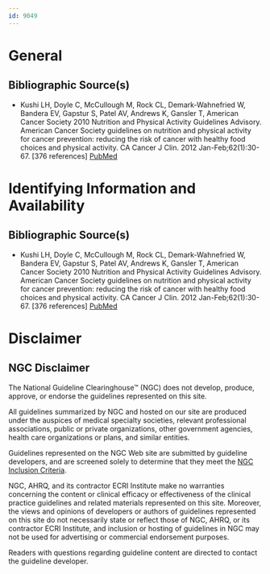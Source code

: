 ```yaml
---
id: 9049
---
```


# General

## Bibliographic Source(s)

- Kushi LH, Doyle C, McCullough M, Rock CL, Demark-Wahnefried W, Bandera EV, Gapstur S, Patel AV, Andrews K, Gansler T, American Cancer Society 2010 Nutrition and Physical Activity Guidelines Advisory. American Cancer Society guidelines on nutrition and physical activity for cancer prevention: reducing the risk of cancer with healthy food choices and physical activity. CA Cancer J Clin. 2012 Jan-Feb;62(1):30-67. [376 references] [ PubMed ](http://www.ncbi.nlm.nih.gov/entrez/query.fcgi?cmd=Retrieve&db=pubmed&dopt=Abstract&list_uids=22237782)

# Identifying Information and Availability

## Bibliographic Source(s)

- Kushi LH, Doyle C, McCullough M, Rock CL, Demark-Wahnefried W, Bandera EV, Gapstur S, Patel AV, Andrews K, Gansler T, American Cancer Society 2010 Nutrition and Physical Activity Guidelines Advisory. American Cancer Society guidelines on nutrition and physical activity for cancer prevention: reducing the risk of cancer with healthy food choices and physical activity. CA Cancer J Clin. 2012 Jan-Feb;62(1):30-67. [376 references] [ PubMed ](http://www.ncbi.nlm.nih.gov/entrez/query.fcgi?cmd=Retrieve&db=pubmed&dopt=Abstract&list_uids=22237782)

# Disclaimer

## NGC Disclaimer

The National Guideline Clearinghouse™ (NGC) does not develop, produce, approve, or endorse the guidelines represented on this site.

All guidelines summarized by NGC and hosted on our site are produced under the auspices of medical specialty societies, relevant professional associations, public or private organizations, other government agencies, health care organizations or plans, and similar entities.

Guidelines represented on the NGC Web site are submitted by guideline developers, and are screened solely to determine that they meet the [NGC Inclusion Criteria](/help-and-about/summaries/inclusion-criteria).

NGC, AHRQ, and its contractor ECRI Institute make no warranties concerning the content or clinical efficacy or effectiveness of the clinical practice guidelines and related materials represented on this site. Moreover, the views and opinions of developers or authors of guidelines represented on this site do not necessarily state or reflect those of NGC, AHRQ, or its contractor ECRI Institute, and inclusion or hosting of guidelines in NGC may not be used for advertising or commercial endorsement purposes.

Readers with questions regarding guideline content are directed to contact the guideline developer.

